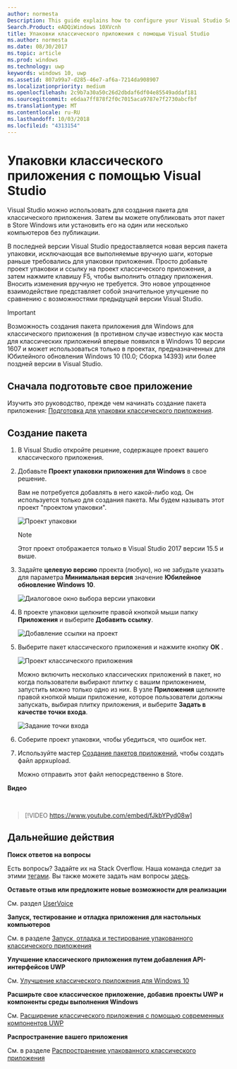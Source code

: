 ```yaml
---
author: normesta
Description: This guide explains how to configure your Visual Studio Solution to edit, debug, and package desktop application.
Search.Product: eADQiWindows 10XVcnh
title: Упаковки классического приложения с помощью Visual Studio
ms.author: normesta
ms.date: 08/30/2017
ms.topic: article
ms.prod: windows
ms.technology: uwp
keywords: windows 10, uwp
ms.assetid: 807a99a7-d285-46e7-af6a-7214da908907
ms.localizationpriority: medium
ms.openlocfilehash: 2c9b7a30a50c26d2dbdaf6df04e85549addaf181
ms.sourcegitcommit: e6daa7ff878f2f0c7015aca9787e7f2730abcfbf
ms.translationtype: MT
ms.contentlocale: ru-RU
ms.lasthandoff: 10/03/2018
ms.locfileid: "4313154"
---
```

# <a name="package-a-desktop-application-by-using-visual-studio"></a>Упаковки классического приложения с помощью Visual Studio

Visual Studio можно использовать для создания пакета для классического приложения. Затем вы можете опубликовать этот пакет в Store Windows или установить его на один или несколько компьютеров без публикации.

В последней версии Visual Studio предоставляется новая версия пакета упаковки, исключающая все выполняемые вручную шаги, которые раньше требовались для упаковки приложения. Просто добавьте проект упаковки и ссылку на проект классического приложения, а затем нажмите клавишу F5, чтобы выполнить отладку приложения. Вносить изменения вручную не требуется. Это новое упрощенное взаимодействие представляет собой значительное улучшение по сравнению с возможностями предыдущей версии Visual Studio.

>[!IMPORTANT]
>Возможность создания пакета приложения для Windows для классического приложения (в противном случае известную как моста для классических приложений впервые появился в Windows 10 версии 1607 и может использоваться только в проектах, предназначенных для Юбилейного обновления Windows 10 (10.0; Сборка 14393) или более поздней версии в Visual Studio.

## <a name="first-prepare-your-application"></a>Сначала подготовьте свое приложение

Изучить это руководство, прежде чем начинать создание пакета приложения: [Подготовка для упаковки классического приложения](desktop-to-uwp-prepare.md).

<a id="new-packaging-project"/>

## <a name="create-a-package"></a>Создание пакета

1. В Visual Studio откройте решение, содержащее проект вашего классического приложения.

2. Добавьте **Проект упаковки приложения для Windows** в свое решение.

   Вам не потребуется добавлять в него какой-либо код. Он используется только для создания пакета. Мы будем называть этот проект "проектом упаковки".

   ![Проект упаковки](images/desktop-to-uwp/packaging-project.png)

   >[!NOTE]
   >Этот проект отображается только в Visual Studio 2017 версии 15.5 и выше.

3. Задайте **целевую версию** проекта (любую), но не забудьте указать для параметра **Минимальная версия** значение **Юбилейное обновление Windows 10**.

   ![Диалоговое окно выбора версии упаковки](images/desktop-to-uwp/packaging-version.png)

4. В проекте упаковки щелкните правой кнопкой мыши папку **Приложения** и выберите **Добавить ссылку**.

   ![Добавление ссылки на проект](images/desktop-to-uwp/add-project-reference.png)

5. Выберите пакет классического приложения и нажмите кнопку **ОК** .

   ![Проект классического приложения](images/desktop-to-uwp/reference-project.png)

   Можно включить несколько классических приложений в пакет, но когда пользователи выбирают плитку с вашим приложением, запустить можно только одно из них. В узле **Приложения** щелкните правой кнопкой мыши приложение, которое пользователи должны запускать, выбирая плитку приложения, и выберите **Задать в качестве точки входа**.

   ![Задание точки входа](images/desktop-to-uwp/entry-point-set.png)

6. Соберите проект упаковки, чтобы убедиться, что ошибок нет.

7. Используйте мастер [Создание пакетов приложений](../packaging/packaging-uwp-apps.md), чтобы создать файл appxupload.

   Можно отправить этот файл непосредственно в Store.

**Видео**

&nbsp;
> [!VIDEO https://www.youtube.com/embed/fJkbYPyd08w]

## <a name="next-steps"></a>Дальнейшие действия

**Поиск ответов на вопросы**

Есть вопросы? Задайте их на Stack Overflow. Наша команда следит за этими [тегами](http://stackoverflow.com/questions/tagged/project-centennial+or+desktop-bridge). Вы также можете задать нам вопросы [здесь](https://social.msdn.microsoft.com/Forums/en-US/home?filter=alltypes&sort=relevancedesc&searchTerm=%5BDesktop%20Converter%5D).

**Оставьте отзыв или предложите новые возможности для реализации**

См. раздел [UserVoice](https://wpdev.uservoice.com/forums/110705-universal-windows-platform/category/161895-desktop-bridge-centennial)

**Запуск, тестирование и отладка приложения для настольных компьютеров**

См. в разделе [Запуск, отладка и тестирование упакованного классического приложения](desktop-to-uwp-debug.md)

**Улучшение классического приложения путем добавления API-интерфейсов UWP**

См. [Улучшение классического приложения для Windows 10](desktop-to-uwp-enhance.md)

**Расширьте свое классическое приложение, добавив проекты UWP и компоненты среды выполнения Windows**

См. [Расширение классического приложения с помощью современных компонентов UWP](desktop-to-uwp-extend.md)

**Распространение вашего приложения**

См. в разделе [Распространение упакованного классического приложения](desktop-to-uwp-distribute.md)
